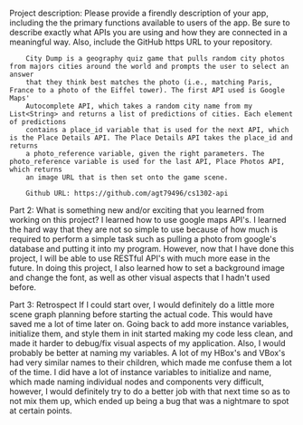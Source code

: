 Project description:
    Please provide a firendly description of your app, including the the primary functions available to users of the app. Be sure to describe exactly
    what APIs you are using and how they are connected in a meaningful way.
    Also, include the GitHub https URL to your repository.

        City Dump is a geography quiz game that pulls random city photos from majors cities around the world and prompts the user to select an answer
        that they think best matches the photo (i.e., matching Paris, France to a photo of the Eiffel tower). The first API used is Google Maps'
        Autocomplete API, which takes a random city name from my List<String> and returns a list of predictions of cities. Each element of predictions
        contains a place_id variable that is used for the next API, which is the Place Details API. The Place Details API takes the place_id and returns
        a photo_reference variable, given the right parameters. The photo_reference variable is used for the last API, Place Photos API, which returns
        an image URL that is then set onto the game scene.

        Github URL: https://github.com/agt79496/cs1302-api


Part 2: What is something new and/or exciting that you learned from working on this project?
    I learned how to use google maps API's. I learned the hard way that they are not so simple to use because of how much is required to perform a simple    task such as pulling a photo from google's database and putting it into my program. However, now that I have done this project, I will be able to use    RESTful API's with much more ease in the future. In doing this project, I also learned how to set a background image and change the font, as well as     other visual aspects that I hadn't used before.


Part 3: Retrospect
    If I could start over, I would definitely do a little more scene graph planning before starting the actual code. This would have saved me a lot of
    time later on. Going back to add more instance variables, initialize them, and style them in init started making my code less clean, and made it
    harder to debug/fix visual aspects of my application. Also, I would probably be better at naming my variables. A lot of my HBox's and VBox's had very    similar names to their children, which made me confuse them a lot of the time. I did have a lot of instance variables to initialize and name, which
    made naming individual nodes and components very difficult, however, I would definitely try to do a better job with that next time so as to not mix
    them up, which ended up being a bug that was a nightmare to spot at certain points.